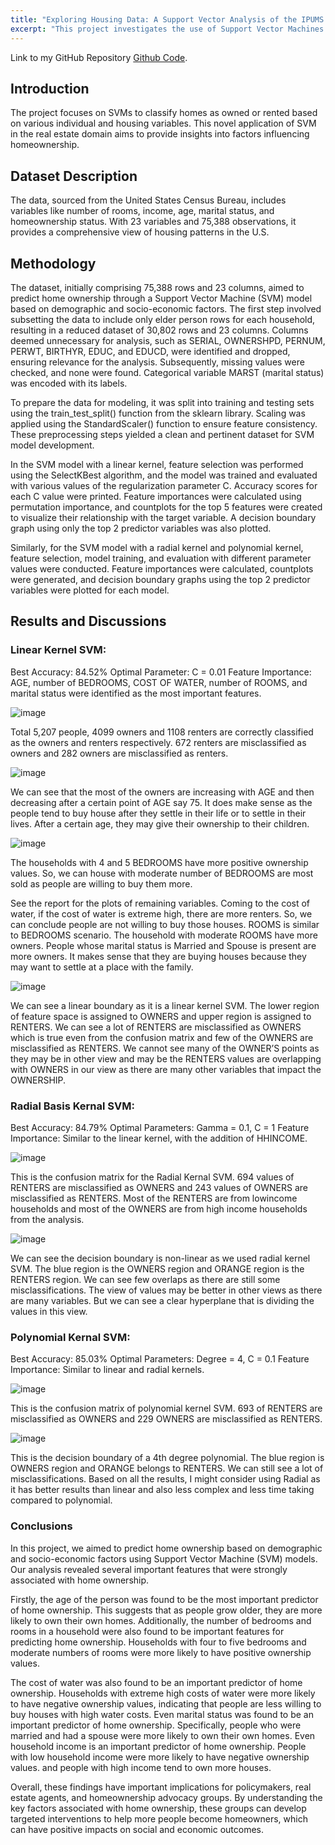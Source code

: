 ```yaml
---
title: "Exploring Housing Data: A Support Vector Analysis of the IPUMS Housing Data"
excerpt: "This project investigates the use of Support Vector Machines (SVM) for predicting homeownership based on demographic and economic data. It explores SVM's mathematical formulations, kernel functions, and tuning parameters, demonstrating its potential in predicting homeownership."
---
```

Link to my GitHub Repository [Github Code](https://github.com/Likhitha-Veganti/data-science-projects/tree/main/Housing%20Data%20Analysis).

## Introduction
The project focuses on SVMs to classify homes as owned or rented based on various individual and housing variables. This novel application of SVM in the real estate domain aims to provide insights into factors influencing homeownership.

## Dataset Description
The data, sourced from the United States Census Bureau, includes variables like number of rooms, income, age, marital status, and homeownership status. With 23 variables and 75,388 observations, it provides a comprehensive view of housing patterns in the U.S.

## Methodology
The dataset, initially comprising 75,388 rows and 23 columns, aimed to predict home ownership through a Support Vector Machine (SVM) model based on demographic and socio-economic factors. The first step involved subsetting the data to include only elder person rows for each household, resulting in a reduced dataset of 30,802 rows and 23 columns. Columns deemed unnecessary for analysis, such as SERIAL, OWNERSHPD, PERNUM, PERWT, BIRTHYR, EDUC, and EDUCD, were identified and dropped, ensuring relevance for the analysis. Subsequently, missing values were checked, and none were found. Categorical variable MARST (marital status) was encoded with its labels.

To prepare the data for modeling, it was split into training and testing sets using the train_test_split() function from the sklearn library. Scaling was applied using the StandardScaler() function to ensure feature consistency. These preprocessing steps yielded a clean and pertinent dataset for SVM model development.

In the SVM model with a linear kernel, feature selection was performed using the SelectKBest algorithm, and the model was trained and evaluated with various values of the regularization parameter C. Accuracy scores for each C value were printed. Feature importances were calculated using permutation importance, and countplots for the top 5 features were created to visualize their relationship with the target variable. A decision boundary graph using only the top 2 predictor variables was also plotted.

Similarly, for the SVM model with a radial kernel and polynomial kernel, feature selection, model training, and evaluation with different parameter values were conducted. Feature importances were calculated, countplots were generated, and decision boundary graphs using the top 2 predictor variables were plotted for each model.

## Results and Discussions
### Linear Kernel SVM:
Best Accuracy: 84.52%
Optimal Parameter: C = 0.01
Feature Importance: AGE, number of BEDROOMS, COST OF WATER, number of ROOMS, and marital status were identified as the most important features.

![image](https://github.com/Likhitha-Veganti/Likhitha-Veganti.github.io/assets/51111766/66b9deaf-6a09-43a2-8116-21d532a9b8bd)

Total 5,207 people, 4099 owners and 1108 renters are correctly classified as the owners and renters respectively. 672 renters are misclassified as owners and 282 owners are misclassified as renters.

![image](https://github.com/Likhitha-Veganti/Likhitha-Veganti.github.io/assets/51111766/063e2e4d-be04-4e32-ac50-887ffc87c126)

We can see that the most of the owners are increasing with AGE and then decreasing after a certain point of AGE say 75. It does make sense as the people tend to buy house after they settle in their life or to settle in their lives. After a certain age, they may give their ownership to their children.

![image](https://github.com/Likhitha-Veganti/Likhitha-Veganti.github.io/assets/51111766/01b3add8-cef2-4fb3-a558-30b88f0123de)

The households with 4 and 5 BEDROOMS have more positive ownership values. So, we can house with moderate number of BEDROOMS are most sold as people are willing to buy them more. 

See the report for the plots of remaining variables. Coming to the cost of water, if the cost of water is extreme high, there are more renters. So, we can conclude people are not willing to buy those houses. ROOMS is similar to BEDROOMS scenario. The household with moderate ROOMS have more owners. People whose marital status is Married and Spouse is present are more owners. It makes sense that they are buying houses because they may want to settle at a place with the family.

![image](https://github.com/Likhitha-Veganti/Likhitha-Veganti.github.io/assets/51111766/59b3aa3c-587d-4a1b-8cf3-77f72c62f23a)

We can see a linear boundary as it is a linear kernel SVM. The lower region of feature space is assigned to OWNERS and upper region is assigned to RENTERS. We can see a lot of RENTERS are misclassified as OWNERS which is true even from the confusion matrix and few of the OWNERS are misclassified as RENTERS.
We cannot see many of the OWNER’S points as they may be in other view and may be the RENTERS values are overlapping with OWNERS in our view as there are many other variables that impact the OWNERSHIP.

### Radial Basis Kernal SVM:
Best Accuracy: 84.79%
Optimal Parameters: Gamma = 0.1, C = 1
Feature Importance: Similar to the linear kernel, with the addition of HHINCOME.

![image](https://github.com/Likhitha-Veganti/Likhitha-Veganti.github.io/assets/51111766/c46efce6-3dea-4970-8173-1038a18b60f9)

This is the confusion matrix for the Radial Kernal SVM. 694 values of RENTERS are misclassified as OWNERS and 243 values of OWNERS are misclassified as RENTERS.
Most of the RENTERS are from lowincome households and most of the OWNERS are from high income households from the analysis.

![image](https://github.com/Likhitha-Veganti/Likhitha-Veganti.github.io/assets/51111766/d31e7a1e-32a5-4464-a88b-f3a7e015ca68)

We can see the decision boundary is non-linear as we used radial kernel SVM. The blue region is the OWNERS region and ORANGE region is the RENTERS region. We can see few overlaps as there are still some misclassifications. The view of values may be better in other views as there are many variables. But we can see a clear hyperplane that is dividing the values in this view.

### Polynomial Kernal SVM:
Best Accuracy: 85.03%
Optimal Parameters: Degree = 4, C = 0.1
Feature Importance: Similar to linear and radial kernels.

![image](https://github.com/Likhitha-Veganti/Likhitha-Veganti.github.io/assets/51111766/d295daa2-afe4-40f6-8e62-dff717e6c2cf)

This is the confusion matrix of polynomial kernel SVM. 693 of RENTERS are misclassified as OWNERS and 229 OWNERS are misclassified as RENTERS.

![image](https://github.com/Likhitha-Veganti/Likhitha-Veganti.github.io/assets/51111766/7a9aa13f-c06e-4797-8395-4c6c4a94bb12)

This is the decision boundary of a 4th degree polynomial. The blue region is OWNERS region and ORANGE belongs to RENTERS. We can still see a lot of misclassifications. Based on all the results, I might consider using Radial as it has better results than linear and also less complex and less time taking compared to polynomial.

### Conclusions
In this project, we aimed to predict home ownership based on demographic and socio-economic factors using Support Vector Machine (SVM) models. Our analysis revealed several important features that were strongly associated with home ownership.

Firstly, the age of the person was found to be the most important predictor of home ownership. This suggests that as people grow older, they are more likely to own their own homes. Additionally, the number of bedrooms and rooms in a household were also found to be important features for predicting home ownership. Households with four to five bedrooms and moderate numbers of rooms were more likely to have positive ownership values.

The cost of water was also found to be an important predictor of home ownership. Households with extreme high costs of water were more likely to have negative ownership values, indicating that people are less willing to buy houses with high water costs. Even marital status was found to be an important predictor of home ownership. Specifically, people who were married and had a spouse were more likely to own their own homes.
Even household income is an important predictor of home ownership. People with low household income were more likely to have negative ownership values. and people with high income tend to own more houses.

Overall, these findings have important implications for policymakers, real estate agents, and homeownership advocacy groups. By understanding the key factors associated with home ownership, these groups can develop targeted interventions to help more people become homeowners, which can have positive impacts on social and economic outcomes.
